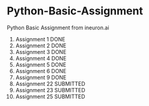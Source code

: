 # Python-Basic-Assignment
Python Basic Assignment from ineuron.ai

1. Assignment 1	DONE
2. Assignment 2	DONE
3. Assignment 3	DONE
4. Assignment 4	DONE
5. Assignment 5	DONE
6. Assignment 6	DONE
9. Assignment 9	DONE
22. Assignment 22 SUBMITTED
23. Assignment 23 SUBMITTED
25. Assignment 25 SUBMITTED
